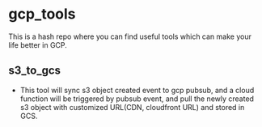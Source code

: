 # gcp_tools
This is a hash repo where you can find useful tools which can make your life better in GCP.
## s3_to_gcs
* This tool will sync s3 object created event to gcp pubsub, and a cloud function will be triggered by pubsub event, and pull the newly created s3 object with customized URL(CDN, cloudfront URL) and stored in GCS. 
